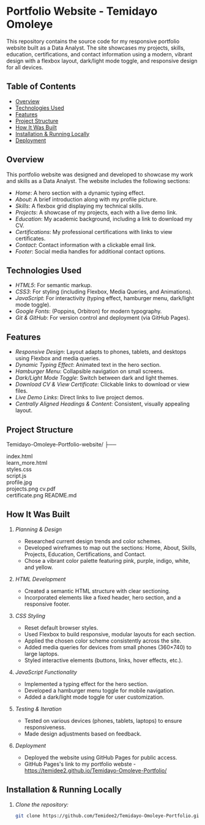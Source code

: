 
# Portfolio Website - Temidayo Omoleye

This repository contains the source code for my responsive portfolio website built as a Data Analyst. The site showcases my projects, skills, education, certifications, and contact information using a modern, vibrant design with a flexbox layout, dark/light mode toggle, and responsive design for all devices.

## Table of Contents

- [Overview](#overview)
- [Technologies Used](#technologies-used)
- [Features](#features)
- [Project Structure](#project-structure) 
- [How It Was Built](#how-it-was-built)
- [Installation & Running Locally](#installation--running-locally)
- [Deployment](#deployment)


## Overview

This portfolio website was designed and developed to showcase my work and skills as a Data Analyst. The website includes the following sections:

- *Home*: A hero section with a dynamic typing effect.
- *About*: A brief introduction along with my profile picture.
- *Skills*: A flexbox grid displaying my technical skills.
- *Projects*: A showcase of my projects, each with a live demo link.
- *Education*: My academic background, including a link to download my CV.
- *Certifications*: My professional certifications with links to view certificates.
- *Contact*: Contact information with a clickable email link.
- *Footer*: Social media handles for additional contact options.

## Technologies Used

- *HTML5*: For semantic markup.
- *CSS3*: For styling (including Flexbox, Media Queries, and Animations).
- *JavaScript*: For interactivity (typing effect, hamburger menu, dark/light mode toggle).
- *Google Fonts*: (Poppins, Orbitron) for modern typography.
- *Git & GitHub*: For version control and deployment (via GitHub Pages).

## Features

- *Responsive Design*: Layout adapts to phones, tablets, and desktops using Flexbox and media queries.
- *Dynamic Typing Effect*: Animated text in the hero section.
- *Hamburger Menu*: Collapsible navigation on small screens.
- *Dark/Light Mode Toggle*: Switch between dark and light themes.
- *Download CV & View Certificate*: Clickable links to download or view files.
- *Live Demo Links*: Direct links to live project demos.
- *Centrally Aligned Headings & Content*: Consistent, visually appealing layout.

## Project Structure
Temidayo-Omoleye-Portfolio-website/ ├── 

index.html           
learn_more.html      
styles.css        
script.js      
profile.jpg    
projects.png
cv.pdf          
certificate.png 
README.md

## How It Was Built

1. *Planning & Design*
   - Researched current design trends and color schemes.
   - Developed wireframes to map out the sections: Home, About, Skills, Projects, Education, Certifications, and Contact.
   - Chose a vibrant color palette featuring pink, purple, indigo, white, and yellow.

2. *HTML Development*
   - Created a semantic HTML structure with clear sectioning.
   - Incorporated elements like a fixed header, hero section, and a responsive footer.

3. *CSS Styling*
   - Reset default browser styles.
   - Used Flexbox to build responsive, modular layouts for each section.
   - Applied the chosen color scheme consistently across the site.
   - Added media queries for devices from small phones (360×740) to large laptops.
   - Styled interactive elements (buttons, links, hover effects, etc.).

4. *JavaScript Functionality*
   - Implemented a typing effect for the hero section.
   - Developed a hamburger menu toggle for mobile navigation.
   - Added a dark/light mode toggle for user customization.

5. *Testing & Iteration*
   - Tested on various devices (phones, tablets, laptops) to ensure responsiveness.
   - Made design adjustments based on feedback.

6. *Deployment*
   - Deployed the website using GitHub Pages for public access.
   - GitHub Pages's link to my portfolio webste - https://temidee2.github.io/Temidayo-Omoleye-Portfolio/

## Installation & Running Locally

1. *Clone the repository:*
   ```bash
   git clone https://github.com/Temidee2/Temidayo-Omoleye-Portfolio.git
